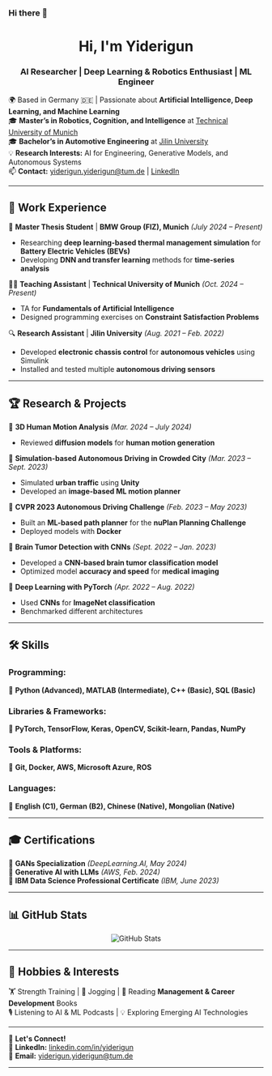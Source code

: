 ### Hi there 👋  

<h1 align="center">Hi, I'm Yiderigun</h1>
<h3 align="center">AI Researcher | Deep Learning & Robotics Enthusiast | ML Engineer</h3>

🌍 Based in Germany 🇩🇪 | Passionate about **Artificial Intelligence, Deep Learning, and Machine Learning**  
🎓 **Master’s in Robotics, Cognition, and Intelligence** at [Technical University of Munich](https://www.cit.tum.de/cit/studium/studiengaenge/master-robotics-cognition-intelligence/)  
🎓 **Bachelor’s in Automotive Engineering** at [Jilin University](https://auto.jlu.edu.cn/EN/Home.htm)  
💡 **Research Interests:** AI for Engineering, Generative Models, and Autonomous Systems  
📫 **Contact:** yiderigun.yiderigun@tum.de | [LinkedIn](https://linkedin.com/in/yiderigun)  

---

## 🚀 Work Experience  
🔬 **Master Thesis Student** | **BMW Group (FIZ), Munich** *(July 2024 – Present)*  
   - Researching **deep learning-based thermal management simulation** for **Battery Electric Vehicles (BEVs)**  
   - Developing **DNN and transfer learning** methods for **time-series analysis**  

🧑‍🏫 **Teaching Assistant** | **Technical University of Munich** *(Oct. 2024 – Present)*  
   - TA for **Fundamentals of Artificial Intelligence**  
   - Designed programming exercises on **Constraint Satisfaction Problems**  

🔍 **Research Assistant** | **Jilin University** *(Aug. 2021 – Feb. 2022)*  
   - Developed **electronic chassis control** for **autonomous vehicles** using Simulink  
   - Installed and tested multiple **autonomous driving sensors**  

---

## 🏆 Research & Projects  

🔹 **3D Human Motion Analysis** *(Mar. 2024 – July 2024)*  
   - Reviewed **diffusion models** for **human motion generation**  

🔹 **Simulation-based Autonomous Driving in Crowded City** *(Mar. 2023 – Sept. 2023)*  
   - Simulated **urban traffic** using **Unity**  
   - Developed an **image-based ML motion planner**  

🔹 **CVPR 2023 Autonomous Driving Challenge** *(Feb. 2023 – May 2023)*  
   - Built an **ML-based path planner** for the **nuPlan Planning Challenge**  
   - Deployed models with **Docker**  

🔹 **Brain Tumor Detection with CNNs** *(Sept. 2022 – Jan. 2023)*  
   - Developed a **CNN-based brain tumor classification model**  
   - Optimized model **accuracy and speed** for **medical imaging**  

🔹 **Deep Learning with PyTorch** *(Apr. 2022 – Aug. 2022)*  
   - Used **CNNs** for **ImageNet classification**  
   - Benchmarked different architectures  

---

## 🛠️ Skills  

### **Programming:**  
🔹 **Python (Advanced), MATLAB (Intermediate), C++ (Basic), SQL (Basic)**  

### **Libraries & Frameworks:**  
🔹 **PyTorch, TensorFlow, Keras, OpenCV, Scikit-learn, Pandas, NumPy**  

### **Tools & Platforms:**  
🔹 **Git, Docker, AWS, Microsoft Azure, ROS**  

### **Languages:**  
🔹 **English (C1), German (B2), Chinese (Native), Mongolian (Native)**  

---

## 🎓 Certifications  

🏅 **GANs Specialization** *(DeepLearning.AI, May 2024)*  
🏅 **Generative AI with LLMs** *(AWS, Feb. 2024)*  
🏅 **IBM Data Science Professional Certificate** *(IBM, June 2023)*  

---

## 📊 GitHub Stats  

<p align="center">
  <img src="https://github-readme-stats.vercel.app/api?username=yiderigun&show_icons=true&theme=radical" alt="GitHub Stats" />
</p>

---

## 🎯 Hobbies & Interests  

🏋️ Strength Training | 🏃 Jogging | 📖 Reading **Management & Career Development** Books  
🎙️ Listening to AI & ML Podcasts | 💡 Exploring Emerging AI Technologies  

---

🌟 **Let's Connect!**  
💼 **LinkedIn:** [linkedin.com/in/yiderigun](https://linkedin.com/in/yiderigun)  
📧 **Email:** yiderigun.yiderigun@tum.de  

---

